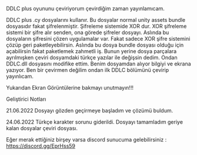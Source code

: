 DDLC plus oyununu çeviriyorum çevirdiğim zaman yayınlamıcam.

DDLC plus .cy dosyalarını kullanır.
Bu dosyalar normal unity assets bundle dosyasıdır fakat şifrelenmiştir.
Şifreleme sistemide XOR dur.
XOR şifreleme sistemi bir şifre alır senden, ona görede şifreler dosyayı.
Aslında bu dosyaların şifresini çözen uygulamalar var.
Fakat sadece XOR şifre sistemini çözüp geri paketleyebilirsin.
Aslında bu dosya bundle dosyası olduğu için açabilirsin fakat paketlemek zahmetli iş.
Bunun yerine dosya parçalara ayrılmışken çeviri dosyamdaki türkçe yazılar ile değişsin dedim.
Ondan DDLC.dll dosyasını modifike ettim.
Benim dosyamdan alıyor bilgiyi ve ekrana yazıyor.
Ben bir çevirmen değilim ondan ilk DDLC bölümünü çevirip yayınlıcam.

Yukarıdan Ekran Görüntülerine bakmayı unutmayın!!!


Geliştirici Notları

21.06.2022
Dosyayı gözden geçirmeye başladım ve çözümü buldum.

24.06.2022
Türkçe karakter sorunu giderildi.
Dosyayı tamamladım geriye kalan dosyalar çeviri dosyası.


Eğer merak ettiğiniz birşey varsa discord sunucuma gelebilirsiniz : https://discord.gg/EprHss59
